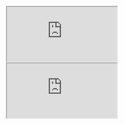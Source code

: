 

<iframe src="https://data.oecd.org/chart/6S12"> </iframe>


<iframe src="https://data.oecd.org/chart/6S12" title="General Government Debt"></iframe>
